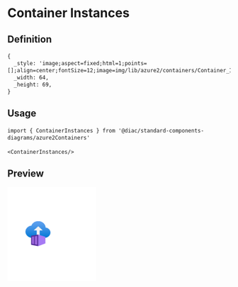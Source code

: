 # Container Instances

## Definition

```
{
  _style: 'image;aspect=fixed;html=1;points=[];align=center;fontSize=12;image=img/lib/azure2/containers/Container_Instances.svg;strokeColor=none;',
  _width: 64,
  _height: 69,
}
```

## Usage

```
import { ContainerInstances } from '@diac/standard-components-diagrams/azure2Containers'

<ContainerInstances/>
```

## Preview

<img src="./container-instances.png" width="200"/>
